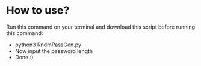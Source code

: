 # How to use?

Run this command on your terminal and download this script before running this command:
* python3 RndmPassGen.py
* Now input the password length
* Done :)  


